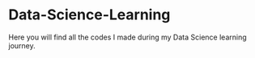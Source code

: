 # Data-Science-Learning
Here you will find all the codes I made during my Data Science learning journey.
